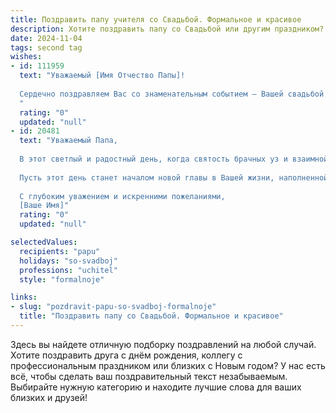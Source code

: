 ```yaml
---
title: Поздравить папу учителя со Свадьбой. Формальное и красивое
description: Хотите поздравить папу со Свадьбой или другим праздником? Наш ИИ создаст незабываемое поздравление, а вы обязательно выделитесь среди других.  
date: 2024-11-04
tags: second tag
wishes:
- id: 111959
  text: "Уважаемый [Имя Отчество Папы]!
  
  Сердечно поздравляем Вас со знаменательным событием — Вашей свадьбой! Желаем Вам и вашей супруге долгих лет счастливой семейной жизни, наполненной любовью, взаимопониманием и нежностью. Пусть ваш союз будет крепким и надежным, как Ваш профессионализм, проявленный на протяжении многих лет педагогической деятельности.  Пусть каждый день радует Вас новыми открытиями в семейной жизни, как когда-то Вы открывали для своих учеников новые горизонты знаний.  Здоровья Вам, благополучия и радости!
  "
  rating: "0"
  updated: "null"
- id: 20481
  text: "Уважаемый Папа,
  
  В этот светлый и радостный день, когда святость брачных уз и взаимной любви обретает новый смысл, я имею честь поздравить Вас с таким прекрасным праздником как Свадьба. Ваша мудрость и доброта, которые Вы так щедро дарите ученикам, становятся источником нашего вдохновения и опорой в жизни.
  
  Пусть этот день станет началом новой главы в Вашей жизни, наполненной гармонией, счастьем и новыми успехами. Желаю Вам и Вашей второй половинке крепкого здоровья, неиссякаемой любви и взаимопонимания, которые будут сопровождать Вас на протяжении всех лет совместной жизни.
  
  С глубоким уважением и искренними пожеланиями,
  [Ваше Имя]"
  rating: "0"
  updated: "null"

selectedValues:
  recipients: "papu"
  holidays: "so-svadboj"
  professions: "uchitel"
  style: "formalnoje"

links:
- slug: "pozdravit-papu-so-svadboj-formalnoje"
  title: "Поздравить папу со Свадьбой. Формальное и красивое"
---
```


Здесь вы найдете отличную подборку поздравлений на любой случай.
Хотите поздравить друга с днём рождения, коллегу с профессиональным праздником или близких с Новым годом? У нас есть всё, чтобы сделать ваш поздравительный текст незабываемым. Выбирайте нужную категорию и находите лучшие слова для ваших близких и друзей!
